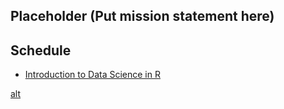 ## Placeholder (Put mission statement here)


## Schedule

- [Introduction to Data Science in R](https://htmlpreview.github.io/?https://github.com/du-data-science/korbel-skills-workshops/blob/master/intro-to-R/intro-to-R.html)


[alt](https://raw.githubusercontent.com/du-data-science/korbel-skills-workshops/master/intro-to-R/intro-to-R.html)
